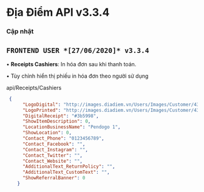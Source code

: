 ﻿# Địa Điểm API v3.3.4


### Cập nhật

## ``FRONTEND USER *[27/06/2020]* v3.3.4``
• **Receipts Cashiers**: In hóa đơn sau khi thanh toán.

 
   • Tùy chỉnh hiển thị phiếu in hóa đơn theo người sử dụng

api/Receipts/Cashiers
``` json
 {
      "LogoDigital": "http://images.diadiem.vn/Users/Images/Customer/438227755/location/logo/location-425242098/200_200/location-425242098-digital.webp",
      "LogoPrinted": "http://images.diadiem.vn/Users/Images/Customer/438227755/location/logo/location-425242098/200_200/location-425242098-printed.webp",
      "DigitalReceipt": "#3b5998",
      "ShowItemDescription": 0,
      "LocationBusinessName": "Pendogo 1",
      "ShowLocation": 0,
      "Contact_Phone": "0123456789",
      "Contact_Facebook": "",
      "Contact_Instagram": "",
      "Contact_Twitter": "",
      "Contact_Website": "",
      "AdditionalText_ReturnPolicy": "",
      "AdditionalText_CustomText": "",
      "ShowReferralBanner": 0
    }
```
